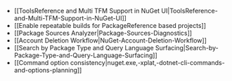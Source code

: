 * [[ToolsReference and Multi TFM Support in NuGet UI|ToolsReference-and-Multi-TFM-Support-in-NuGet-UI]]
* [[Enable repeatable builds for PackageReference based projects]]
* [[Package Sources Analyzer|Package-Sources-Diagnostics]]
* [[Account Deletion Workflow|NuGet-Account-Deletion-Workflow]]
* [[Search by Package Type and Query Language Surfacing|Search-by-Package-Type-and-Query-Language-Surfacing]]
* [[Command option consistency|nuget.exe,-xplat,-dotnet-cli-commands-and-options-planning]]